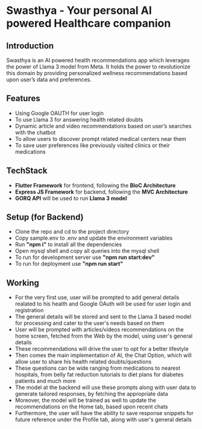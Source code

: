 <h1>Swasthya - Your personal AI powered Healthcare companion</h1>
<h2>Introduction</h2>
<p>Swasthya is an AI powered health recommendations app which leverages the power of Llama 3 model from Meta.
It holds the power to revolutionize this domain by providing personalized wellness recommendations based upon user’s data and preferences.</p>
<h2>Features</h2>
<ul>
  <li>Using Google OAUTH for user login</li>
  <li>To use Llama 3 for answering health related doubts</li>
  <li>Dynamic article and video recommendations  based on user’s searches with the chatbot</li>
  <li>To allow users to discover prompt related medical centers near them  </li>
  <li>To save user preferences like previously visited clinics or their medications</li>
</ul>
<h2>TechStack</h2>
<ul>
  <li><strong>Flutter Framework</strong> for frontend, following the <strong>BloC Architecture</strong></li>
  <li><strong>Express JS Framework</strong> for backend, following the <strong>MVC Architecture</strong></li>
  <li><strong>GORQ API</strong> will be used to run <strong>Llama 3 model</strong></li>
</ul>
<h2>Setup (for Backend)</h2>
<ul>
  <li>Clone the repo and cd to the project directory</li>
  <li>Copy sample.env to .env and update the environment variables</li>
  <li>Run <strong>"npm i"</strong> to install all the dependencies</li>
  <li>Open mysql shell and copy all queries into the mysql shell </li>
  <li>To run for development server use <strong>"npm run start:dev"</strong></li>
  <li>To run for deployment use <strong>"npm run start"</strong></li>
   
</ul>
<h2>Working</h2>
<ul>
  <li>For the very first use, user will be prompted to add general details realated to his health and Google OAuth will be used for user login and registration</li>
  <li>The general details will be stored and sent to the Llama 3 based model for processing and cater to the user's needs based on them</li>
  <li>User will be prompted with articles/videos recommendations on the home screen, fetched from the Web by the model, using user's general details</li>
  <li>These recommendations will drive the user to opt for a better lifestyle</li>
  <li>Then comes the main implementation of AI, the Chat Option, which will allow user to share his health related doubts/questions</li>
  <li>These questions can be wide ranging from medications to nearest hospitals, from belly fat reduction tutorials to diet plans for diabetes patients and much more</li>
  <li>The model at the backend will use these prompts along with user data to generate tailored responses, by fetching the appropriate data</li>
  <li>Moreover, the model will be trained as well to update the recommendations on the Home tab, based upon recent chats</li>
  <li>Furthermore, the user will have the ability to save response snippets for future reference under the Profile tab, along with user's general details</li>
</ul>
